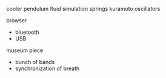 cooler pendulum
fluid simulation
springs
kuramoto oscillators


browser
- bluetooth
- USB

museum piece
- bunch of bands
- synchronization of breath